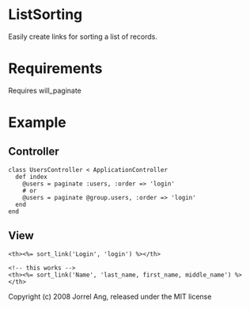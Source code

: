 # ListSorting
  Easily create links for sorting a list of records.


# Requirements
  Requires will_paginate


# Example
## Controller
    class UsersController < ApplicationController
      def index
        @users = paginate :users, :order => 'login'
        # or
        @users = paginate @group.users, :order => 'login'
      end
    end

## View
    <th><%= sort_link('Login', 'login') %></th>

    <!-- this works -->
    <th><%= sort_link('Name', 'last_name, first_name, middle_name') %></th>


Copyright (c) 2008 Jorrel Ang, released under the MIT license
